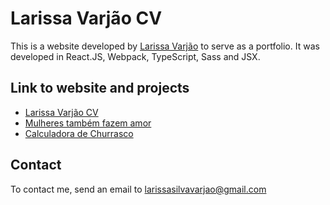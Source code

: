 # Larissa Varjão CV

This is a website developed by [Larissa Varjão](https://github.com/larissavarjao) to serve as a portfolio. It was developed in React.JS, Webpack, TypeScript, Sass and JSX.

## Link to website and projects

* [Larissa Varjão CV](https://larissavarjao.github.io/)
* [Mulheres também fazem amor](https://larissavarjao.github.io/mulherestambemfazemamor/)
* [Calculadora de Churrasco](https://calculadoradechurrasco.github.io/)

## Contact

To contact me, send an email to larissasilvavarjao@gmail.com
